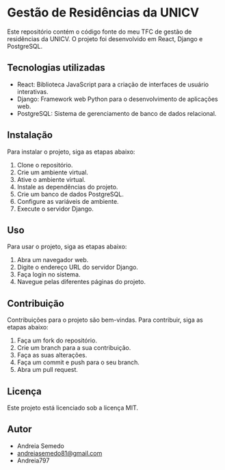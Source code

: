 # Gestão de Residências da UNICV

Este repositório contém o código fonte do meu TFC de gestão de residências da UNICV. O projeto foi desenvolvido em React, Django e PostgreSQL.

## Tecnologias utilizadas

* React: Biblioteca JavaScript para a criação de interfaces de usuário interativas.
* Django: Framework web Python para o desenvolvimento de aplicações web.
* PostgreSQL: Sistema de gerenciamento de banco de dados relacional.

## Instalação

Para instalar o projeto, siga as etapas abaixo:

1. Clone o repositório.
2. Crie um ambiente virtual.
3. Ative o ambiente virtual.
4. Instale as dependências do projeto.
5. Crie um banco de dados PostgreSQL.
6. Configure as variáveis de ambiente.
7. Execute o servidor Django.

## Uso

Para usar o projeto, siga as etapas abaixo:

1. Abra um navegador web.
2. Digite o endereço URL do servidor Django.
3. Faça login no sistema.
4. Navegue pelas diferentes páginas do projeto.

## Contribuição

Contribuições para o projeto são bem-vindas. Para contribuir, siga as etapas abaixo:

1. Faça um fork do repositório.
2. Crie um branch para a sua contribuição.
3. Faça as suas alterações.
4. Faça um commit e push para o seu branch.
5. Abra um pull request.

## Licença

Este projeto está licenciado sob a licença MIT.

## Autor

- Andreia Semedo
- andreiasemedo81@gmail.com
- Andreia797
